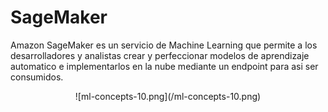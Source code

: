 # SageMaker

Amazon SageMaker es un servicio de Machine Learning que permite a los desarrolladores y analistas crear y perfeccionar modelos de aprendizaje automatico e implementarlos en la nube mediante un endpoint para asi ser consumidos.

<center>
![ml-concepts-10.png](/ml-concepts-10.png)
</center>
